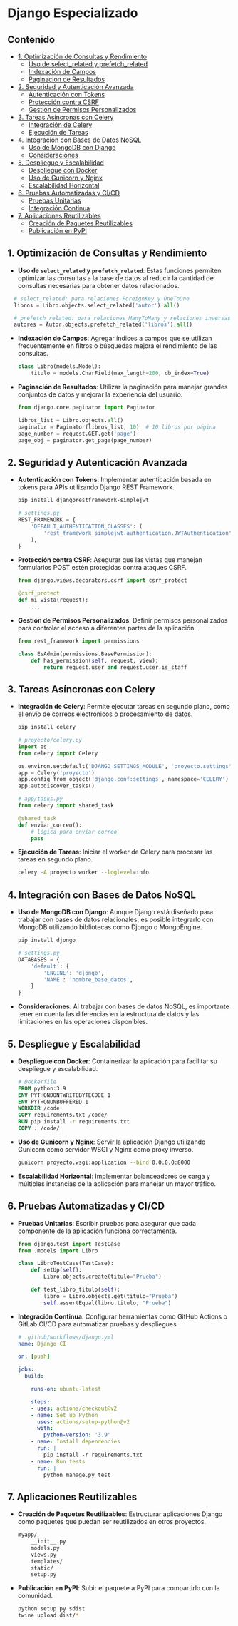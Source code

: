 # Django Especializado

## Contenido
- [1. Optimización de Consultas y Rendimiento](#1-optimización-de-consultas-y-rendimiento)
  - [Uso de select_related y prefetch_related](#uso-de-select_related-y-prefetch_related)
  - [Indexación de Campos](#indexación-de-campos)
  - [Paginación de Resultados](#paginación-de-resultados)
- [2. Seguridad y Autenticación Avanzada](#2-seguridad-y-autenticación-avanzada)
  - [Autenticación con Tokens](#autenticación-con-tokens)
  - [Protección contra CSRF](#protección-contra-csrf)
  - [Gestión de Permisos Personalizados](#gestión-de-permisos-personalizados)
- [3. Tareas Asíncronas con Celery](#3-tareas-asíncronas-con-celery)
  - [Integración de Celery](#integración-de-celery)
  - [Ejecución de Tareas](#ejecución-de-tareas)
- [4. Integración con Bases de Datos NoSQL](#4-integración-con-bases-de-datos-nosql)
  - [Uso de MongoDB con Django](#uso-de-mongodb-con-django)
  - [Consideraciones](#consideraciones)
- [5. Despliegue y Escalabilidad](#5-despliegue-y-escalabilidad)
  - [Despliegue con Docker](#despliegue-con-docker)
  - [Uso de Gunicorn y Nginx](#uso-de-gunicorn-y-nginx)
  - [Escalabilidad Horizontal](#escalabilidad-horizontal)
- [6. Pruebas Automatizadas y CI/CD](#6-pruebas-automatizadas-y-ci-cd)
  - [Pruebas Unitarias](#pruebas-unitarias)
  - [Integración Continua](#integración-continua)
- [7. Aplicaciones Reutilizables](#7-aplicaciones-reutilizables)
  - [Creación de Paquetes Reutilizables](#creación-de-paquetes-reutilizables)
  - [Publicación en PyPI](#publicación-en-pypi)

## 1. Optimización de Consultas y Rendimiento

* **Uso de `select_related` y `prefetch_related`**: Estas funciones permiten optimizar las consultas a la base de datos al reducir la cantidad de consultas necesarias para obtener datos relacionados.

```python
  # select_related: para relaciones ForeignKey y OneToOne
  libros = Libro.objects.select_related('autor').all()

  # prefetch_related: para relaciones ManyToMany y relaciones inversas
  autores = Autor.objects.prefetch_related('libros').all()
```

* **Indexación de Campos**: Agregar índices a campos que se utilizan frecuentemente en filtros o búsquedas mejora el rendimiento de las consultas.

  ```python
  class Libro(models.Model):
      titulo = models.CharField(max_length=200, db_index=True)
  ```

* **Paginación de Resultados**: Utilizar la paginación para manejar grandes conjuntos de datos y mejorar la experiencia del usuario.

  ```python
  from django.core.paginator import Paginator

  libros_list = Libro.objects.all()
  paginator = Paginator(libros_list, 10)  # 10 libros por página
  page_number = request.GET.get('page')
  page_obj = paginator.get_page(page_number)
  ```

## 2. Seguridad y Autenticación Avanzada

* **Autenticación con Tokens**: Implementar autenticación basada en tokens para APIs utilizando Django REST Framework.

  ```bash
  pip install djangorestframework-simplejwt
  ```

  ```python
  # settings.py
  REST_FRAMEWORK = {
      'DEFAULT_AUTHENTICATION_CLASSES': (
          'rest_framework_simplejwt.authentication.JWTAuthentication',
      ),
  }
  ```

* **Protección contra CSRF**: Asegurar que las vistas que manejan formularios POST estén protegidas contra ataques CSRF.

  ```python
  from django.views.decorators.csrf import csrf_protect

  @csrf_protect
  def mi_vista(request):
      ...
  ```

* **Gestión de Permisos Personalizados**: Definir permisos personalizados para controlar el acceso a diferentes partes de la aplicación.

  ```python
  from rest_framework import permissions

  class EsAdmin(permissions.BasePermission):
      def has_permission(self, request, view):
          return request.user and request.user.is_staff
  ```

## 3. Tareas Asíncronas con Celery

* **Integración de Celery**: Permite ejecutar tareas en segundo plano, como el envío de correos electrónicos o procesamiento de datos.

  ```bash
  pip install celery
  ```

  ```python
  # proyecto/celery.py
  import os
  from celery import Celery

  os.environ.setdefault('DJANGO_SETTINGS_MODULE', 'proyecto.settings')
  app = Celery('proyecto')
  app.config_from_object('django.conf:settings', namespace='CELERY')
  app.autodiscover_tasks()
  ```

  ```python
  # app/tasks.py
  from celery import shared_task

  @shared_task
  def enviar_correo():
      # lógica para enviar correo
      pass
  ```

* **Ejecución de Tareas**: Iniciar el worker de Celery para procesar las tareas en segundo plano.

  ```bash
  celery -A proyecto worker --loglevel=info
  ```

## 4. Integración con Bases de Datos NoSQL

* **Uso de MongoDB con Django**: Aunque Django está diseñado para trabajar con bases de datos relacionales, es posible integrarlo con MongoDB utilizando bibliotecas como Djongo o MongoEngine.

  ```bash
  pip install djongo
  ```

  ```python
  # settings.py
  DATABASES = {
      'default': {
          'ENGINE': 'djongo',
          'NAME': 'nombre_base_datos',
      }
  }
  ```

* **Consideraciones**: Al trabajar con bases de datos NoSQL, es importante tener en cuenta las diferencias en la estructura de datos y las limitaciones en las operaciones disponibles.

## 5. Despliegue y Escalabilidad

* **Despliegue con Docker**: Containerizar la aplicación para facilitar su despliegue y escalabilidad.

  ```dockerfile
  # Dockerfile
  FROM python:3.9
  ENV PYTHONDONTWRITEBYTECODE 1
  ENV PYTHONUNBUFFERED 1
  WORKDIR /code
  COPY requirements.txt /code/
  RUN pip install -r requirements.txt
  COPY . /code/
  ```

* **Uso de Gunicorn y Nginx**: Servir la aplicación Django utilizando Gunicorn como servidor WSGI y Nginx como proxy inverso.

  ```bash
  gunicorn proyecto.wsgi:application --bind 0.0.0.0:8000
  ```

* **Escalabilidad Horizontal**: Implementar balanceadores de carga y múltiples instancias de la aplicación para manejar un mayor tráfico.

## 6. Pruebas Automatizadas y CI/CD

* **Pruebas Unitarias**: Escribir pruebas para asegurar que cada componente de la aplicación funciona correctamente.

  ```python
  from django.test import TestCase
  from .models import Libro

  class LibroTestCase(TestCase):
      def setUp(self):
          Libro.objects.create(titulo="Prueba")

      def test_libro_titulo(self):
          libro = Libro.objects.get(titulo="Prueba")
          self.assertEqual(libro.titulo, "Prueba")
  ```

* **Integración Continua**: Configurar herramientas como GitHub Actions o GitLab CI/CD para automatizar pruebas y despliegues.

  ```yaml
  # .github/workflows/django.yml
  name: Django CI

  on: [push]

  jobs:
    build:

      runs-on: ubuntu-latest

      steps:
      - uses: actions/checkout@v2
      - name: Set up Python
        uses: actions/setup-python@v2
        with:
          python-version: '3.9'
      - name: Install dependencies
        run: |
          pip install -r requirements.txt
      - name: Run tests
        run: |
          python manage.py test
  ```

## 7. Aplicaciones Reutilizables

* **Creación de Paquetes Reutilizables**: Estructurar aplicaciones Django como paquetes que puedan ser reutilizados en otros proyectos.

  ```bash
  myapp/
      __init__.py
      models.py
      views.py
      templates/
      static/
      setup.py
  ```

* **Publicación en PyPI**: Subir el paquete a PyPI para compartirlo con la comunidad.

  ```bash
  python setup.py sdist
  twine upload dist/*
  ```
